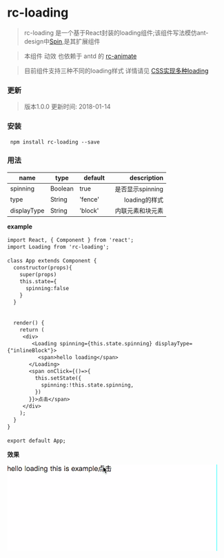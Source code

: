 # rc-loading
> rc-loading 是一个基于React封装的loading组件;该组件写法模仿ant-design中[Spin](https://ant.design/components/spin-cn/),是其扩展组件

> 本组件 动效 也依赖于 antd 的 [rc-animate](https://motion.ant.design/api/animate) 

> 目前组件支持三种不同的loading样式 详情请见 [CSS实现多种loading](https://github.com/ElonXun/blog/issues/9)

### 更新
> 版本1.0.0 更新时间: 2018-01-14 
### 安装
```
 npm install rc-loading --save
```

### 用法

name | type | default      | description
------- | ---------------- | ---------- | ---------:
spinning  | Boolean | true | 是否显示spinning
type  |  String  | 'fence'       |loading的样式
displayType | String | 'block'  | 内联元素和块元素

**example**

```
import React, { Component } from 'react';
import Loading from 'rc-loading';

class App extends Component {
  constructor(props){
    super(props)
    this.state={
      spinning:false
    }
  }


  render() {
    return (
     <div>
        <Loading spinning={this.state.spinning} displayType={"inlineBlock"}>
          <span>hello loading</span>
       </Loading>
       <span onClick={()=>{
         this.setState({
           spinning:!this.state.spinning,
         })
       }}>点击</span>
     </div>
    );
  }
}

export default App;

```
**效果**

![image](https://github.com/ElonXun/rc-loading/blob/master/lib/image/example_display_inlineBlock.gif)


